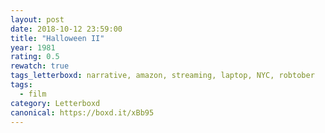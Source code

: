 ```yaml
---
layout: post 
date: 2018-10-12 23:59:00
title: "Halloween II"
year: 1981
rating: 0.5
rewatch: true
tags_letterboxd: narrative, amazon, streaming, laptop, NYC, robtober
tags:
  - film
category: Letterboxd
canonical: https://boxd.it/xBb95
---
```

